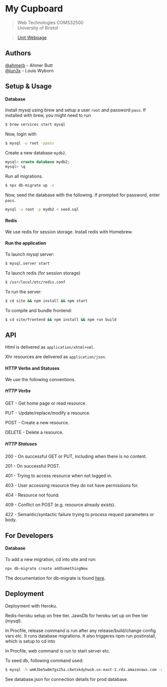 # My Cupboard 

> Web Technologies COMS32500 \
> University of Bristol

> [Unit Webpage](https://csijh.gitlab.io/COMSM0104/)

## Authors

[@ahmerb](https://www.github.com/ahmerb) - Ahmer Butt \
[@lun3x](https://www.github.com/lun3x) - Louis Wyborn

## Setup & Usage

#### Database

Install mysql using brew and setup a user `root` and password `pass`. If installed with brew, you
might need to run

```bash
$ brew services start mysql
```

Now, login with

```bash
$ mysql -u root -ppass
```

Create a new database `mydb2`.

```sql
mysql> create database mydb2;
mysql> \q
```

Run all migrations.

```bash
$ npx db-migrate up -v
```

Now, seed the database with the following. If prompted for password, enter `pass`.

```bash
mysql -u root -p mydb2 < seed.sql
```

#### Redis

We use redis for session storage. Install redis with Homebrew.


#### Run the application

To launch mysql server:

```bash
$ mysql.server start
```

To launch redis (for session storage)

```bash
$ /usr/local/etc/redis.conf
```

To run the server:

```bash
$ cd site && npm install && npm start
```

To compile and bundle frontend:

```bash
$ cd site/frontend && npm install && npm run build
```

## API

Html is delivered as `application/xhtml+xml`.

Xhr resources are delivered as `application/json`.

#### HTTP Verbs and Statuses

We use the following conventions.

##### HTTP Verbs

GET - Get home page or read resource.

PUT - Update/replace/modify a resource.

POST - Create a new resource.

DELETE - Delete a resource.

##### HTTP Statuses

200 - On successful GET or PUT, including when there is no content.

201 - On successful POST.

401 - Trying to access resource when not logged in.

403 - User accessing resource they do not have permissions for.

404 - Resource not found.

409 - Conflict on POST (e.g. resource already exists).

422 - Semantic/syntactic failure trying to process request parameters or body.

## For Developers

#### Database

To add a new migration, cd into site and run:

```bash
npx db-migrate create addSomethingNew
```

The documentation for db-migrate is found [here](https://db-migrate.readthedocs.io/en/latest/).


## Deployment

Deployment with Heroku.

Redis-heroku setup on free tier.
JawsDb for heroku set up on free tier (mysql).

In Procfile, release command is run after any release/build/change config vars etc.
It runs database migrations.
It also triggeres npm run postinstall, which is setup to cd into

In Procfile, web command is run to start server etc. 

To seed db, following command used:

```bash
$ mysql -h wm63be5w8m7gs25a.cbetxkdyhwsb.us-east-1.rds.amazonaws.com -u nivrls3b3u5iqjb4 -psyg4yuf4659btevu asgpae26zrg1lmby < seed.sql
```

See database.json for connection details for prod database.